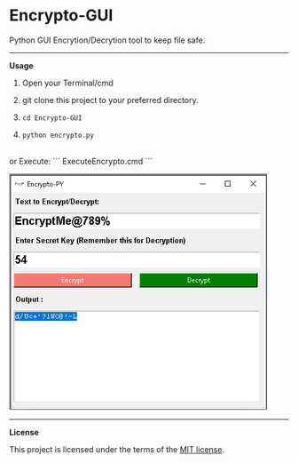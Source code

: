 # Encrypto-GUI
Python GUI Encrytion/Decrytion tool to keep file safe.

__________________________________________________________________________
**Usage**

1. Open your Terminal/cmd

2. git clone this project to your preferred directory.

3. `cd Encrypto-GUI`

4. `python encrypto.py`

<br/>
or Execute:
```
ExecuteEncrypto.cmd
```

![](Screenshot-img.png)

__________________________________________________________________________
**License**

This project is licensed under the terms of the [MIT license](https://github.com/nagracks/organizer/blob/master/LICENSE).
